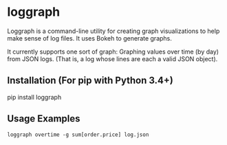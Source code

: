 # loggraph

Loggraph is a command-line utility for creating graph visualizations to help
make sense of log files. It uses Bokeh to generate graphs.

It currently supports one sort of graph: Graphing values over time (by day)
from JSON logs. (That is, a log whose lines are each a valid JSON object).

## Installation (For pip with Python 3.4+)
pip install loggraph

## Usage Examples

`loggraph overtime -g sum[order.price] log.json`


